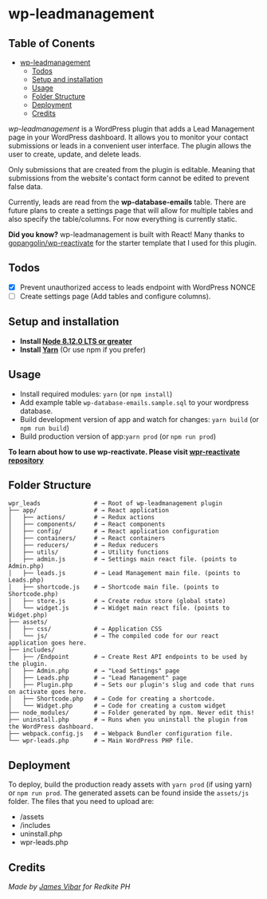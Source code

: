 # wp-leadmanagement

<!-- TOC -->
## Table of Conents

- [wp-leadmanagement](#wp-leadmanagement)
  - [Todos](#todos)
  - [Setup and installation](#setup-and-installation)
  - [Usage](#usage)
  - [Folder Structure](#folder-structure)
  - [Deployment](#deployment)
  - [Credits](#credits)
<!-- /TOC -->

_wp-leadmanagement_ is a WordPress plugin that adds a Lead Management page in your WordPress dashboard. It allows you to monitor your contact submissions or leads in a convenient user interface. The plugin allows the user to create, update, and delete leads.

Only submissions that are created from the plugin is editable. Meaning that submissions from the website's contact form cannot be edited to prevent false data.

Currently, leads are read from the **wp-database-emails** table. There are future plans to create a settings page that will allow for multiple tables and also specify the table/columns. For now everything is currently static.

**Did you know?** wp-leadmanagement is built with React! Many thanks to [gopangolin/wp-reactivate](https://github.com/gopangolin/wp-reactivate) for the starter template that I used for this plugin.

## Todos

- [x] Prevent unauthorized access to leads endpoint with WordPress NONCE
- [ ] Create settings page (Add tables and configure columns).

## Setup and installation

- **Install [Node 8.12.0 LTS or greater](https://nodejs.org)**
- **Install [Yarn](https://yarnpkg.com/en/docs/install)** (Or use npm if you prefer)

## Usage

- Install required modules: `yarn` (or `npm install`)
- Add example table `wp-database-emails.sample.sql` to your wordpress database.
- Build development version of app and watch for changes: `yarn build` (or `npm run build`)
- Build production version of app:`yarn prod` (or `npm run prod`)

**To learn about how to use wp-reactivate. Please visit [wpr-reactivate repository](https://github.com/gopangolin/wp-reactivate)**

## Folder Structure

```
wpr_leads               # → Root of wp-leadmanagement plugin
├── app/                # → React application
│   ├── actions/        # → Redux actions
│   ├── components/     # → React components
│   ├── config/         # → React application configuration
│   ├── containers/     # → React containers
│   ├── reducers/       # → Redux reducers
│   ├── utils/          # → Utility functions
│   ├── admin.js        # → Settings main react file. (points to Admin.php)
│   ├── leads.js        # → Lead Management main file. (points to Leads.php)
│   ├── shortcode.js    # → Shortcode main file. (points to Shortcode.php)
│   ├── store.js        # → Create redux store (global state)
│   └── widget.js       # → Widget main react file. (points to Widget.php)
├── assets/
│   ├── css/            # → Application CSS
│   └── js/             # → The compiled code for our react application goes here.
├── includes/
│   ├── /Endpoint       # → Create Rest API endpoints to be used by the plugin.
│   ├── Admin.php       # → "Lead Settings" page
│   ├── Leads.php       # → "Lead Management" page
│   ├── Plugin.php      # → Sets our plugin's slug and code that runs on activate goes here.
│   ├── Shortcode.php   # → Code for creating a shortcode.
│   └── Widget.php      # → Code for creating a custom widget
├── node_modules/       # → Folder generated by npm. Never edit this!
├── uninstall.php       # → Runs when you uninstall the plugin from the WordPress dashboard.
├── webpack.config.js   # → Webpack Bundler configuration file.
└── wpr-leads.php       # → Main WordPress PHP file.
```

## Deployment

To deploy, build the production ready assets with `yarn prod` (if using yarn) or `npm run prod`. The generated assets can be found inside the `assets/js` folder. The files that you need to upload are:

- /assets
- /includes
- uninstall.php
- wpr-leads.php

## Credits

_Made by [James Vibar](www.jamesvibar.com) for Redkite PH_
